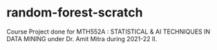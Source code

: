 # random-forest-scratch
Course Project done for MTH552A : STATISTICAL &amp; AI TECHNIQUES IN DATA MINING under Dr. Amit Mitra during 2021-22 II.
